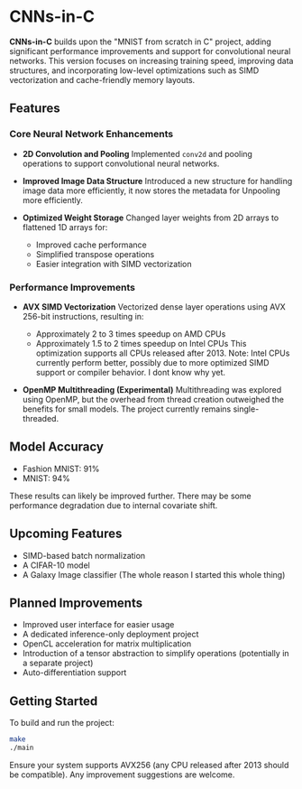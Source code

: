 # CNNs-in-C

**CNNs-in-C** builds upon the "MNIST from scratch in C" project, adding significant performance improvements and support for convolutional neural networks. This version focuses on increasing training speed, improving data structures, and incorporating low-level optimizations such as SIMD vectorization and cache-friendly memory layouts.

## Features

### Core Neural Network Enhancements

* **2D Convolution and Pooling**
  Implemented `conv2d` and pooling operations to support convolutional neural networks.

* **Improved Image Data Structure**
  Introduced a new structure for handling image data more efficiently, it now stores the metadata for Unpooling more efficiently.

* **Optimized Weight Storage**
  Changed layer weights from 2D arrays to flattened 1D arrays for:

  * Improved cache performance
  * Simplified transpose operations
  * Easier integration with SIMD vectorization

### Performance Improvements

* **AVX SIMD Vectorization**
  Vectorized dense layer operations using AVX 256-bit instructions, resulting in:

  * Approximately 2 to 3 times speedup on AMD CPUs
  * Approximately 1.5 to 2 times speedup on Intel CPUs
    This optimization supports all CPUs released after 2013.
    Note: Intel CPUs currently perform better, possibly due to more optimized SIMD support or compiler behavior. I dont know why yet.

* **OpenMP Multithreading (Experimental)**
  Multithreading was explored using OpenMP, but the overhead from thread creation outweighed the benefits for small models. The project currently remains single-threaded.

## Model Accuracy

* Fashion MNIST: 91%
* MNIST: 94%

These results can likely be improved further. There may be some performance degradation due to internal covariate shift.

## Upcoming Features

* SIMD-based batch normalization
* A CIFAR-10 model
* A Galaxy Image classifier (The whole reason I started this whole thing)

## Planned Improvements

* Improved user interface for easier usage
* A dedicated inference-only deployment project
* OpenCL acceleration for matrix multiplication
* Introduction of a tensor abstraction to simplify operations (potentially in a separate project)
* Auto-differentiation support

## Getting Started

To build and run the project:

```bash
make
./main
```

Ensure your system supports AVX256 (any CPU released after 2013 should be compatible). Any improvement suggestions are welcome.